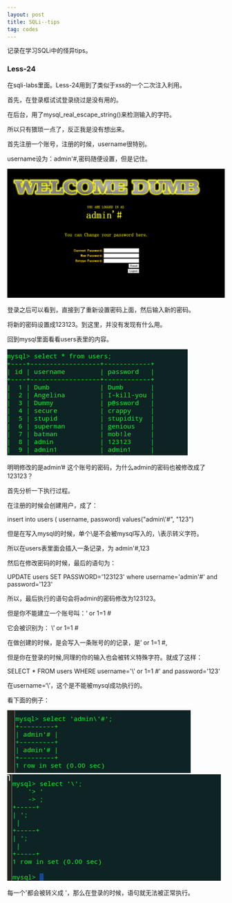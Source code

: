 ```yaml
---
layout: post
title: SQLi--tips
tag: codes
---
```


记录在学习SQLi中的怪异tips。

<h3>Less-24</h3>

在sqli-labs里面。Less-24用到了类似于xss的一个二次注入利用。

首先，在登录框试试登录绕过是没有用的。

在后台，用了mysql_real_escape_string()来检测输入的字符。

所以只有猥琐一点了，反正我是没有想出来。

首先注册一个账号，注册的时候，username很特别。

username设为：admin'#,密码随便设置，但是记住。

<img src="/images/tips_1.png" alt="">

登录之后可以看到，直接到了重新设置密码上面，然后输入新的密码。

将新的密码设置成123123。到这里，并没有发现有什么用。

回到mysql里面看看users表里的内容。

<img src="/images/tips_2.png" alt="">

明明修改的是admin’# 这个账号的密码，为什么admin的密码也被修改成了123123？

首先分析一下执行过程。

在注册的时候会创建用户，成了：

insert into users ( username, password) values("admin\\'#", "123")

但是在写入mysql的时候，单个\是不会被mysql写入的，\表示转义字符。

所以在users表里面会插入一条记录，为 admin'#,123

然后在修改密码的时候，最后的语句为：

UPDATE users SET PASSWORD='123123' where username='admin'#' and password='123'

所以，最后执行的语句会将admin的密码修改为123123。

但是你不能建立一个账号叫：‘ or 1=1 #

它会被识别为： \’ or 1=1 #

在做创建的时候，是会写入一条账号的的记录，是’ or 1=1 #,

但是你在登录的时候,同理的你的输入也会被转义特殊字符。就成了这样：

SELECT * FROM users WHERE username='\\' or 1=1 #' and password='123'

在username=‘\’，这个是不能被mysql成功执行的。

看下面的例子：

<img src="/images/tips_3.png" alt="">

<img src="/images/tips_4.png" alt="">

每一个'都会被转义成 \'，那么在登录的时候，语句就无法被正常执行。
